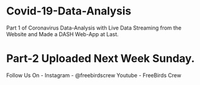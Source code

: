 # Covid-19-Data-Analysis
Part 1 of Coronavirus Data-Analysis with Live Data Streaming from the Website and Made a DASH Web-App at Last.

# Part-2 Uploaded Next Week Sunday.

Follow Us On -
Instagram - @freebirdscrew
Youtube - FreeBirds Crew

